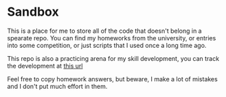 # Sandbox

This is a place for me to store all of the code that doesn't belong in a spearate repo. 
You can find my homeworks from the university, or entries into some competition, or just 
scripts that I used once a long time ago. 


This repo is also a practicing arena for my skill development, you can track the development at
[this url](https://viewer.diagrams.net/?tags=%7B%7D&highlight=0000ff&edit=_blank&layers=1&nav=1&title=SkillDevelopment.drawio#Uhttps%3A%2F%2Fdrive.google.com%2Fuc%3Fid%3D1fT1_Vs1rEmWI_sVruAEbLNVG2ZKjzttW%26export%3Ddownload)


Feel free to copy homework answers, but beware, I make a lot of mistakes and I don't put
much effort in them.


